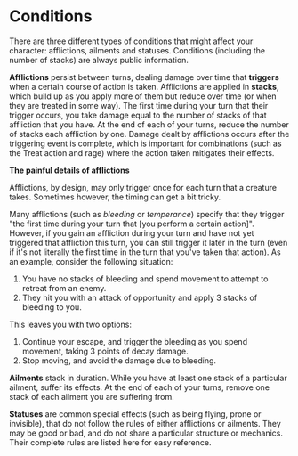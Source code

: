 # Conditions

There are three different types of conditions that might affect your character: afflictions, ailments and statuses.
Conditions (including the number of stacks) are always public information.

**Afflictions** persist between turns, dealing damage over time that **triggers** when a certain course of action is taken. Afflictions are applied in **stacks,** which build up as you apply more of them but reduce over time (or when they are treated in some way).
The first time during your turn that their trigger occurs, you take damage equal to the number of stacks of that affliction that you have.
At the end of each of your turns, reduce the number of stacks each affliction by one. Damage dealt by afflictions occurs after the triggering event is complete, which is important for combinations (such as the Treat action and rage) where the action taken mitigates their effects.

<div class="infobox">

**The painful details of afflictions**

Afflictions, by design, may only trigger once for each turn that a creature takes. Sometimes however, the timing can get a bit tricky.

Many afflictions (such as _bleeding_ or _temperance_) specify that they trigger "the first time during your turn that [you perform a certain action]".
However, if you gain an affliction during your turn and have not yet triggered that affliction this turn, you can still trigger it later in the turn (even if it's not literally the first time in the turn that you've taken that action). As an example, consider the following situation:

1. You have no stacks of bleeding and spend movement to attempt to retreat from an enemy.
2. They hit you with an attack of opportunity and apply 3 stacks of bleeding to you.

This leaves you with two options:

1. Continue your escape, and trigger the bleeding as you spend movement, taking 3 points of decay damage.
2. Stop moving, and avoid the damage due to bleeding.

</div>

**Ailments** stack in duration. While you have at least one stack of a particular ailment, suffer its effects.
At the end of each of your turns, remove one stack of each ailment you are suffering from.

**Statuses** are common special effects (such as being flying, prone or invisible), that do not follow the rules of either afflictions or ailments.
They may be good or bad, and do not share a particular structure or mechanics. Their complete rules are listed here for easy reference.
